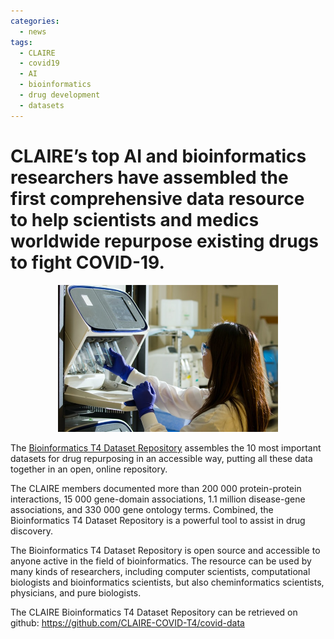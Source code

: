 ```yaml
---
categories:
  - news
tags: 
  - CLAIRE
  - covid19
  - AI
  - bioinformatics
  - drug development
  - datasets
---
```


# CLAIRE’s top AI and bioinformatics researchers have assembled the first comprehensive data resource to help scientists and medics worldwide repurpose existing drugs to fight COVID-19. 

<p align="center"><a href="http://github.com/CLAIRE-COVID-T4/covid-data"><img src="/assets/images/images_posts/national-cancer-institute-2g9uIMeVKvk-unsplash.jpg" width="70%"></a></p>

The [Bioinformatics T4 Dataset Repository](http://github.com/CLAIRE-COVID-T4/covid-data) assembles the 10 most important datasets for drug repurposing in an accessible way, putting all these data together in an open, online repository. 

The CLAIRE members documented more than 200 000 protein-protein interactions, 15 000 gene-domain associations, 1.1 million disease-gene associations, and 330 000 gene ontology terms. Combined, the Bioinformatics T4 Dataset Repository is a powerful tool to assist in drug discovery.

The Bioinformatics T4 Dataset Repository is open source and accessible to anyone active in the field of bioinformatics. The resource can be used by many kinds of researchers, including computer scientists, computational biologists and bioinformatics scientists, but also cheminformatics scientists, physicians, and pure biologists.

The CLAIRE Bioinformatics T4 Dataset Repository can be retrieved on github:
https://github.com/CLAIRE-COVID-T4/covid-data 